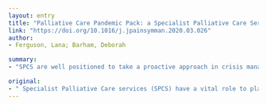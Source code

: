 ```yaml
---
layout: entry
title: "Palliative Care Pandemic Pack: a Specialist Palliative Care Service response to planning the COVID-19 pandemic"
link: "https://doi.org/10.1016/j.jpainsymman.2020.03.026"
author:
- Ferguson, Lana; Barham, Deborah

summary:
- "SPCS are well positioned to take a proactive approach in crisis management planning. SPCS have developed a Palliative Care Pandemic Pack to disseminate succinct and specific information, guidance, and resources. It may be a useful tool for SPCS colleagues to adapt as we face this global challenge collaboratively. Experts in complex symptom management, decision-making in uncertainty, advocacy and education are essential."

original:
- " Specialist Palliative Care services (SPCS) have a vital role to play in the global COVID-19 pandemic. Core expertise in complex symptom management, decision-making in uncertainty, advocacy and education, and ensuring a compassionate response are essential, and SPCS are well positioned to take a proactive approach in crisis management planning. SPCS resource capacity is likely to be overwhelmed, and consideration needs to be given to empowering and supporting high-quality primary palliative care in all care locations. Our local SPCS have developed a Palliative Care Pandemic Pack to disseminate succinct and specific information, guidance, and resources designed to enable the rapid up-skilling of non-specialist clinicians needing to provide palliative care. It may be a useful tool for our SPCS colleagues to adapt as we face this global challenge collaboratively."
---
```


